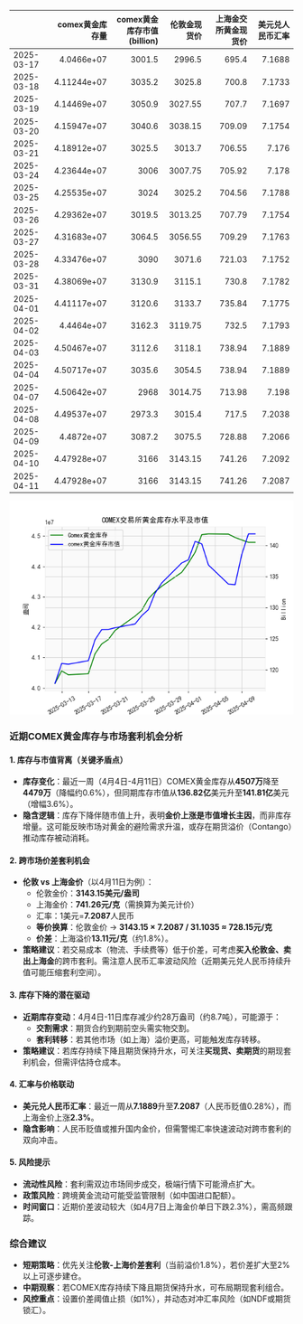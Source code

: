 |            |   comex黄金库存量 |   comex黄金库存市值(billion) |   伦敦金现货价 |   上海金交所黄金现货价 |   美元兑人民币汇率 |
|:-----------|------------------:|-----------------------------:|---------------:|-----------------------:|-------------------:|
| 2025-03-17 |       4.0466e+07  |                       3001.5 |        2996.5  |                 695.4  |             7.1688 |
| 2025-03-18 |       4.11244e+07 |                       3035.2 |        3025.8  |                 700.8  |             7.1733 |
| 2025-03-19 |       4.14469e+07 |                       3050.9 |        3027.55 |                 707.7  |             7.1697 |
| 2025-03-20 |       4.15947e+07 |                       3040.6 |        3038.15 |                 709.09 |             7.1754 |
| 2025-03-21 |       4.18912e+07 |                       3025.5 |        3013.7  |                 706.55 |             7.176  |
| 2025-03-24 |       4.23644e+07 |                       3006   |        3007.75 |                 705.92 |             7.178  |
| 2025-03-25 |       4.25535e+07 |                       3024   |        3025.2  |                 704.56 |             7.1788 |
| 2025-03-26 |       4.29362e+07 |                       3019.5 |        3013.25 |                 707.79 |             7.1754 |
| 2025-03-27 |       4.31683e+07 |                       3064.5 |        3056.55 |                 709.29 |             7.1763 |
| 2025-03-28 |       4.33476e+07 |                       3090   |        3071.6  |                 721.03 |             7.1752 |
| 2025-03-31 |       4.38069e+07 |                       3130.9 |        3115.1  |                 730.8  |             7.1782 |
| 2025-04-01 |       4.41117e+07 |                       3120.6 |        3133.7  |                 735.84 |             7.1775 |
| 2025-04-02 |       4.4464e+07  |                       3162.3 |        3119.75 |                 732.5  |             7.1793 |
| 2025-04-03 |       4.50467e+07 |                       3112.6 |        3118.1  |                 738.94 |             7.1889 |
| 2025-04-04 |       4.50717e+07 |                       3035.6 |        3054.5  |                 738.94 |             7.1889 |
| 2025-04-07 |       4.50642e+07 |                       2968   |        3014.75 |                 713.98 |             7.198  |
| 2025-04-08 |       4.49537e+07 |                       2973.3 |        3015.4  |                 717.5  |             7.2038 |
| 2025-04-09 |       4.4872e+07  |                       3087.2 |        3075.5  |                 728.88 |             7.2066 |
| 2025-04-10 |       4.47928e+07 |                       3166   |        3143.15 |                 741.26 |             7.2092 |
| 2025-04-11 |       4.47928e+07 |                       3166   |        3143.15 |                 741.26 |             7.2087 |

![图](2025-04-11_plot.png)



### 近期COMEX黄金库存与市场套利机会分析

#### **1. 库存与市值背离（关键矛盾点）**
- **库存变化**：最近一周（4月4日-4月11日）COMEX黄金库存从**4507万**降至**4479万**（降幅约0.6%），但同期库存市值从**136.82亿**美元升至**141.81亿**美元（增幅3.6%）。  
- **隐含逻辑**：库存下降伴随市值上升，表明**金价上涨是市值增长主因**，而非库存增量。这可能反映市场对黄金的避险需求升温，或存在期货溢价（Contango）推动库存被动消耗。

#### **2. 跨市场价差套利机会**
- **伦敦 vs 上海金价**（以4月11日为例）：  
  - 伦敦金价：**3143.15美元/盎司**  
  - 上海金价：**741.26元/克**（需换算为美元计价）  
  - 汇率：1美元=**7.2087**人民币  
  - **等价换算**：伦敦金价 → **3143.15 × 7.2087 / 31.1035 ≈ 728.15元/克**  
  - **价差**：上海溢价**13.11元/克**（约1.8%）。  
- **策略建议**：若交易成本（物流、手续费等）低于价差，可考虑**买入伦敦金、卖出上海金**的跨市套利。需注意人民币汇率波动风险（近期美元兑人民币持续升值可能压缩套利空间）。

#### **3. 库存下降的潜在驱动**
- **近期库存变动**：4月4日-11日库存减少约28万盎司（约8.7吨），可能源于：  
  - **交割需求**：期货合约到期前空头需实物交割。  
  - **套利转移**：若其他市场（如上海）溢价更高，可能触发库存转移。  
- **策略建议**：若库存持续下降且期货保持升水，可关注**买现货、卖期货**的期现套利机会，但需评估持仓成本。

#### **4. 汇率与价格联动**
- **美元兑人民币汇率**：最近一周从**7.1889**升至**7.2087**（人民币贬值0.28%），而上海金价上涨**2.3%**。  
- **隐含影响**：人民币贬值或推升国内金价，但需警惕汇率快速波动对跨市套利的双向冲击。

#### **5. 风险提示**
- **流动性风险**：套利需双边市场同步成交，极端行情下可能滑点扩大。  
- **政策风险**：跨境黄金流动可能受监管限制（如中国进口配额）。  
- **时间窗口**：近期价差波动较大（如4月7日上海金价单日下跌2.3%），需高频跟踪。

### **综合建议**
- **短期策略**：优先关注**伦敦-上海价差套利**（当前溢价1.8%），若价差扩大至2%以上可逐步建仓。  
- **中期观察**：若COMEX库存持续下降且期货保持升水，可布局期现套利组合。  
- **风控重点**：设置价差阈值止损（如1%），并动态对冲汇率风险（如NDF或期货锁汇）。